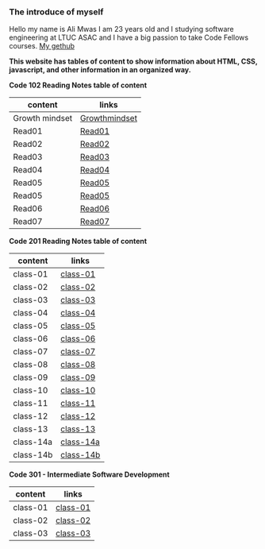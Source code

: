 ### The introduce of myself
Hello my name is Ali Mwas I am 23 years old and I studying software engineering at LTUC ASAC and I have a big passion to take Code Fellows courses. 
[My gethub](https://github.com/AliMwas)

**This website has tables of content to show information about HTML, CSS, javascript, and other information in an organized way.**


**Code 102 Reading Notes table of content**

| content     |     links   |
| ----------- | ----------- |
| Growth mindset      | [Growthmindset](https://alimwas.github.io/reading-notes/Growthmindset) |
| Read01   | [Read01](Read01)        |
| Read02   | [Read02](Read02)        |
| Read03   | [Read03](Read03)        |
| Read04   | [Read04](Read04)        |
| Read05   | [Read05](Read05)        |
| Read05   | [Read05](Read05)        |
| Read06   | [Read06](Read06)        |
| Read07   | [Read07](Read07)        |


**Code 201 Reading Notes table of content**

| content      |     links             |
| -----------  | -----------           |
|    class-01  |  [class-01](class-01) |
|    class-02  |  [class-02](class-02) |
|    class-03  |  [class-03](class-03) |
|    class-04  |  [class-04](class-04) |
|    class-05  |  [class-05](class-05) |
|    class-06  |  [class-06](class-06) |
|    class-07  |  [class-07](class-07) |
|    class-08  |  [class-08](class-08) |
|    class-09  |  [class-09](class-09) |
|    class-10  |  [class-10](class-10) |
|    class-11  |  [class-11](class-11) |
|    class-12  |  [class-12](class-12) |
|    class-13  |  [class-13](class-13) |
|    class-14a |  [class-14a](class-14a) |
|    class-14b |  [class-14b](class-14b) |


**Code 301 - Intermediate Software Development** 

| content      |     links             |
| -----------  | -----------           |
|    class-01  |  [class-01](301-class-01) |
|    class-02  |  [class-02](301-class-02) |
|    class-03  |  [class-03](301-class-03) |